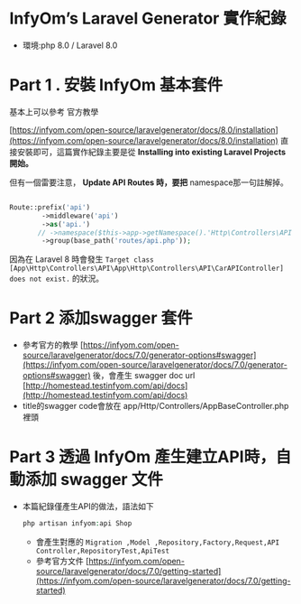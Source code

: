 # InfyOm’s Laravel Generator 實作紀錄

- 環境:php 8.0 /  Laravel 8.0


# Part 1 . 安裝 InfyOm 基本套件

基本上可以參考 官方教學

[https://infyom.com/open-source/laravelgenerator/docs/8.0/installation](https://infyom.com/open-source/laravelgenerator/docs/8.0/installation)
直接安裝即可，這篇實作紀錄主要是從 **Installing into existing Laravel Projects 開始。**

但有一個雷要注意， **Update API Routes 時，要把** namespace那一句註解掉。

```php

Route::prefix('api')
        ->middleware('api')
        ->as('api.')
       // ->namespace($this->app->getNamespace().'Http\Controllers\API')
        ->group(base_path('routes/api.php'));
```

因為在 Laravel 8 時會發生 `Target class [App\Http\Controllers\API\App\Http\Controllers\API\CarAPIController] does not exist.` 的狀況。


# Part 2 添加swagger 套件

- 參考官方的教學  [https://infyom.com/open-source/laravelgenerator/docs/7.0/generator-options#swagger](https://infyom.com/open-source/laravelgenerator/docs/7.0/generator-options#swagger) 後，會產生 swagger doc url  [http://homestead.testinfyom.com/api/docs](http://homestead.testinfyom.com/api/docs)
- title的swagger code會放在 app/Http/Controllers/AppBaseController.php裡頭



# Part 3 透過  InfyOm 產生建立API時，自動添加 swagger 文件

- 本篇紀錄僅產生API的做法，語法如下

    ```php
    php artisan infyom:api Shop 
    
    ```

    - 會產生對應的 `Migration ,Model ,Repository,Factory,Request,API Controller,RepositoryTest,ApiTest`
    - 參考官方文件 [https://infyom.com/open-source/laravelgenerator/docs/7.0/getting-started](https://infyom.com/open-source/laravelgenerator/docs/7.0/getting-started)
